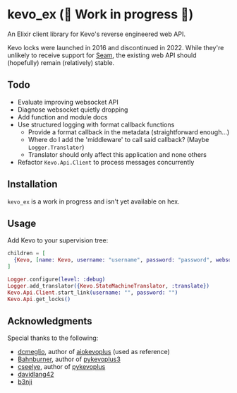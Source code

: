 # kevo_ex (🚧 Work in progress 🚧)
An Elixir client library for Kevo's reverse engineered web API.

Kevo locks were launched in 2016 and discontinued in 2022. While they're unlikely to receive support for [Seam](https://www.seam.co/), the existing web API should (hopefully) remain (relatively) stable.

## Todo
- Evaluate improving websocket API
- Diagnose websocket quietly dropping
- Add function and module docs
- Use structured logging with format callback functions
  - Provide a format callback in the metadata (straightforward enough...)
  - Where do I add the 'middleware' to call said callback? (Maybe `Logger.Translator`)
  - Translator should only affect this application and none others
- Refactor `Kevo.Api.Client` to process messages concurrently

## Installation
`kevo_ex` is a work in progress and isn't yet available on hex.

<!--
If [available in Hex](https://hex.pm/docs/publish), the package can be installed
by adding `kevo_ex` to your list of dependencies in `mix.exs`:

```elixir
def deps do
  [
    {:kevo_ex, "~> 0.1.0"}
  ]
end
```

Documentation can be generated with [ExDoc](https://github.com/elixir-lang/ex_doc)
and published on [HexDocs](https://hexdocs.pm). Once published, the docs can
be found at <https://hexdocs.pm/kevo_ex>.
-->

## Usage
Add Kevo to your supervision tree:
```elixir
children = [
  {Kevo, [name: Kevo, username: "username", password: "password", websocket_callback: CallbackModule]}
]
```

```elixir
Logger.configure(level: :debug)
Logger.add_translator({Kevo.StateMachineTranslator, :translate})
Kevo.Api.Client.start_link(username: "", password: "")
Kevo.Api.get_locks()
```

## Acknowledgments
Special thanks to the following:
- [dcmeglio](https://github.com/dcmeglio), author of [aiokevoplus](https://github.com/dcmeglio/pykevoplus) (used as reference)
- [Bahnburner](https://github.com/Bahnburner), author of [pykevoplus3](https://github.com/Bahnburner/pykevoplus)
- [cseelye](https://github.com/cseelye), author of [pykevoplus](https://github.com/cseelye/pykevoplus)
- [davidlang42](https://github.com/davidlang42)
- [b3nji](https://github.com/b3nj1)
